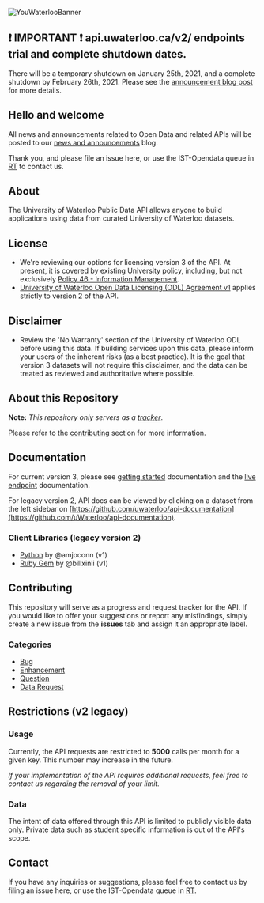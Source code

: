 ![YouWaterlooBanner](http://api.uwaterloo.ca/static/banner.png)



## :exclamation: IMPORTANT :exclamation: api.uwaterloo.ca/v2/ endpoints trial and complete shutdown dates. 

There will be a temporary shutdown on January 25th, 2021, and a complete shutdown by February 26th, 2021. Please see the [announcement blog post](https://wiki.uwaterloo.ca/display/UWAPI/2021/01/08/Open+Data+v2+API+Temporary+and+Complete+shutdown+dates) for more details. 

## Hello and welcome

All news and announcements related to Open Data and related APIs will be posted to our [news and announcements](https://wiki.uwaterloo.ca/pages/viewrecentblogposts.action?key=UWAPI) blog.

Thank you, and please file an issue here, or use the IST-Opendata queue in [RT](https://rt.uwaterloo.ca) to contact us. 

## About

The University of Waterloo Public Data API allows anyone to build applications using data from curated University of Waterloo datasets.

## License
- We're reviewing our options for licensing version 3 of the API. At present, it is covered by existing University policy, including, but not exclusively [Policy 46 - Information Management](https://uwaterloo.ca/secretariat/policies-procedures-guidelines/policies/policy-46-information-management).
- <a href="https://uwaterloo.ca/open-data/university-waterloo-open-data-license-agreement-v1">University of Waterloo Open Data Licensing (ODL) Agreement v1</a> applies strictly to version 2 of the API.

## Disclaimer
- Review the 'No Warranty' section of the University of Waterloo ODL before using this data. If building services upon this data, please inform your users of the inherent risks (as a best practice). It is the goal that version 3 datasets will not require this disclaimer, and the data can be treated as reviewed and authoritative where possible.

## About this Repository

**Note:** *This repository only servers as a [tracker](#contributing)*.

Please refer to the [contributing](#contributing) section for more information.

## Documentation

For current version 3, please see [getting started](https://wiki.uwaterloo.ca/display/UWAPI/Getting+Started+-+OpenAPI) documentation and the [live endpoint](https://openapi.data.uwaterloo.ca/api-docs/index.html) documentation.

For legacy version 2, API docs can be viewed by clicking on a dataset from the left sidebar on [https://github.com/uwaterloo/api-documentation](https://github.com/uWaterloo/api-documentation).

### Client Libraries (legacy version 2)

- [Python](https://bitbucket.org/amjoconn/uwaterlooapi) by @amjoconn (v1)
- [Ruby Gem](https://rubygems.org/gems/uwapi) by @billxinli (v1)


## Contributing

This repository will serve as a progress and request tracker for the API.
If you would like to offer your suggestions or report any misfindings, simply create a new issue from the **issues** tab and assign it an appropriate label.

### Categories

- [Bug](https://github.com/uWaterloo/OpenData/issues?labels=bug&page=1&state=open)
- [Enhancement](https://github.com/uWaterloo/OpenData/issues?labels=enhancement&page=1&state=open)
- [Question](https://github.com/uWaterloo/OpenData/issues?labels=question&page=1&state=open)
- [Data Request](https://github.com/uWaterloo/OpenData/issues?labels=data+request&page=1&state=open)


## Restrictions (v2 legacy)

### Usage

Currently, the API requests are restricted to **5000** calls per month for a given key. This number may increase in the future.

*If your implementation of the API requires additional requests, feel free to contact us regarding the removal of your limit.*

### Data

The intent of data offered through this API is limited to publicly visible data only.
Private data such as student specific information is out of the API's scope.


## Contact ##

If you have any inquiries or suggestions, please feel free to contact us by filing an issue here, or use the IST-Opendata queue in [RT](https://rt.uwaterloo.ca).

